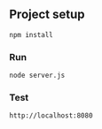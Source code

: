 ## Project setup
```
npm install
```

### Run
```
node server.js
```

### Test
```
http://localhost:8080
```